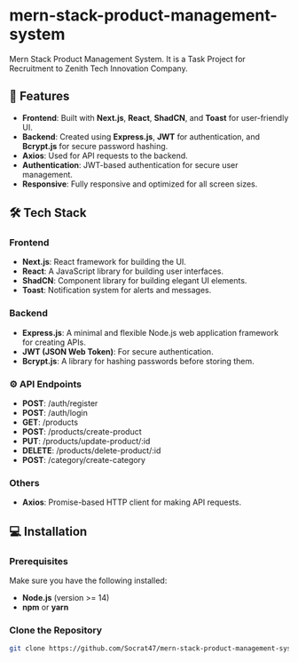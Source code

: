 # mern-stack-product-management-system
Mern Stack Product Management System. It is a Task Project for Recruitment to Zenith Tech Innovation Company.


## 🚀 Features

- **Frontend**: Built with **Next.js**, **React**, **ShadCN**, and **Toast** for user-friendly UI.
- **Backend**: Created using **Express.js**, **JWT** for authentication, and **Bcrypt.js** for secure password hashing.
- **Axios**: Used for API requests to the backend.
- **Authentication**: JWT-based authentication for secure user management.
- **Responsive**: Fully responsive and optimized for all screen sizes.

## 🛠️ Tech Stack

### Frontend
- **Next.js**: React framework for building the UI.
- **React**: A JavaScript library for building user interfaces.
- **ShadCN**: Component library for building elegant UI elements.
- **Toast**: Notification system for alerts and messages.

### Backend
- **Express.js**: A minimal and flexible Node.js web application framework for creating APIs.
- **JWT (JSON Web Token)**: For secure authentication.
- **Bcrypt.js**: A library for hashing passwords before storing them.

### ⚙️ API Endpoints

- **POST**: /auth/register
- **POST**: /auth/login
- **GET**: /products
- **POST**: /products/create-product
- **PUT**: /products/update-product/:id
- **DELETE**: /products/delete-product/:id
- **POST**: /category/create-category


### Others
- **Axios**: Promise-based HTTP client for making API requests.

## 💻 Installation

### Prerequisites

Make sure you have the following installed:

- **Node.js** (version >= 14)
- **npm** or **yarn**

### Clone the Repository

```bash
git clone https://github.com/Socrat47/mern-stack-product-management-system

